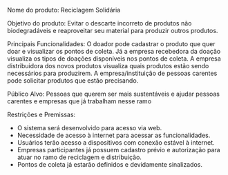 Nome do produto:
Reciclagem Solidária

Objetivo do produto:
Evitar o descarte incorreto de produtos não biodegradáveis e reaproveitar seu material para produzir outros produtos.

Principais Funcionalidades:
O doador pode cadastrar o produto que quer doar e visualizar os pontos de coleta. Já a empresa recebedora da doação visualiza os tipos de doações disponíveis nos pontos de coleta. A empresa distribuidora dos novos produtos visualiza quais produtos estão sendo necessários para produzirem. A empresa/instituição de pessoas carentes pode solicitar produtos que estão precisando.

Público Alvo:
Pessoas que querem ser mais sustentáveis e ajudar pessoas carentes e empresas que já trabalham nesse ramo

Restrições e Premissas:
- O sistema será desenvolvido para acesso via web.
- Necessidade de acesso à internet para acessar as funcionalidades.
- Usuários terão acesso a dispositivos com conexão estável à internet.
- Empresas participantes já possuem cadastro prévio e autorização para atuar no ramo de reciclagem e distribuição.
- Pontos de coleta já estarão definidos e devidamente sinalizados.
